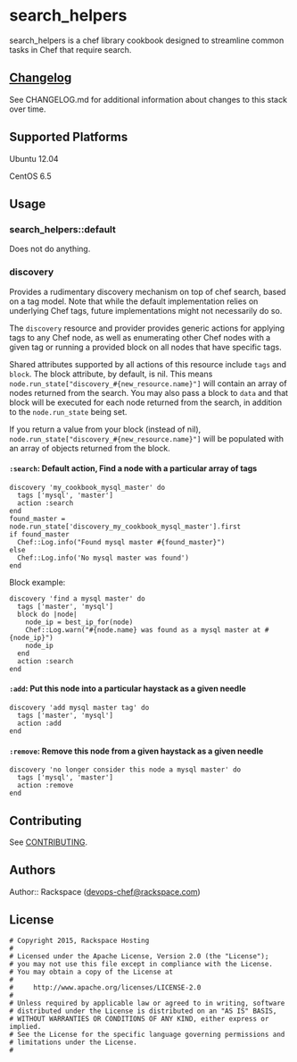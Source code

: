 # search_helpers

search_helpers is a chef library cookbook designed to streamline common tasks in
Chef that require search.

## [Changelog](CHANGELOG.md)

See CHANGELOG.md for additional information about changes to this stack over time.

## Supported Platforms

Ubuntu 12.04

CentOS 6.5

## Usage

### search_helpers::default

Does not do anything.

### discovery

Provides a rudimentary discovery mechanism on top of chef search, based on a tag
model. Note that while the default implementation relies on underlying Chef
tags, future implementations might not necessarily do so.

The `discovery` resource and provider provides generic actions for applying tags
to any Chef node, as well as enumerating other Chef nodes with a given tag or
running a provided block on all nodes that have specific tags.

Shared attributes supported by all actions of this resource include `tags` and
`block`. The block attribute, by default, is nil. This means
`node.run_state["discovery_#{new_resource.name}"]` will contain an array
of nodes returned from the search. You may also pass a block to `data` and that
block will be executed for each node returned from the search, in addition to
the `node.run_state` being set.

If you return a value from your block (instead of nil),
`node.run_state["discovery_#{new_resource.name}"]` will be populated with an
array of objects returned from the block.

#### `:search`: Default action, Find a node with a particular array of tags

```
discovery 'my_cookbook_mysql_master' do
  tags ['mysql', 'master']
  action :search
end
found_master = node.run_state['discovery_my_cookbook_mysql_master'].first
if found_master
  Chef::Log.info("Found mysql master #{found_master}")
else
  Chef::Log.info('No mysql master was found')
end  
```

Block example:
```
discovery 'find a mysql master' do
  tags ['master', 'mysql']
  block do |node|
    node_ip = best_ip_for(node)
    Chef::Log.warn("#{node.name} was found as a mysql master at #{node_ip}")
    node_ip
  end
  action :search
end
```

#### `:add`: Put this node into a particular haystack as a given needle

```
discovery 'add mysql master tag' do
  tags ['master', 'mysql']
  action :add
end
```

#### `:remove`: Remove this node from a given haystack as a given needle

```
discovery 'no longer consider this node a mysql master' do
  tags ['mysql', 'master']
  action :remove
end
```

## Contributing

See [CONTRIBUTING](https://github.com/AutomationSupport/search_helpers/blob/master/CONTRIBUTING.md).

## Authors

Author:: Rackspace (devops-chef@rackspace.com)

## License
```
# Copyright 2015, Rackspace Hosting
#
# Licensed under the Apache License, Version 2.0 (the "License");
# you may not use this file except in compliance with the License.
# You may obtain a copy of the License at
#
#     http://www.apache.org/licenses/LICENSE-2.0
#
# Unless required by applicable law or agreed to in writing, software
# distributed under the License is distributed on an "AS IS" BASIS,
# WITHOUT WARRANTIES OR CONDITIONS OF ANY KIND, either express or implied.
# See the License for the specific language governing permissions and
# limitations under the License.
#
```
